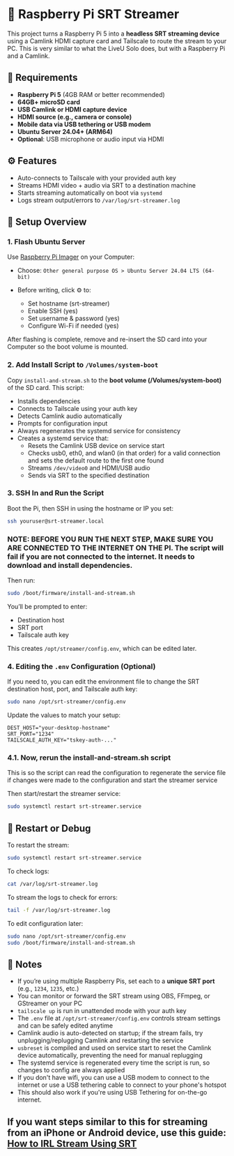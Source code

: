 # 📡 Raspberry Pi SRT Streamer

This project turns a Raspberry Pi 5 into a **headless SRT streaming device** using a Camlink HDMI capture card and Tailscale to route the stream to your PC. This is very similar to what the LiveU Solo does, but with a Raspberry Pi and a Camlink.

## 🧰 Requirements

* **Raspberry Pi 5** (4GB RAM or better recommended)
* **64GB+ microSD card**
* **USB Camlink or HDMI capture device**
* **HDMI source (e.g., camera or console)**
* **Mobile data via USB tethering or USB modem**
* **Ubuntu Server 24.04+ (ARM64)**
* **Optional**: USB microphone or audio input via HDMI

## ⚙️ Features

* Auto-connects to Tailscale with your provided auth key
* Streams HDMI video + audio via SRT to a destination machine
* Starts streaming automatically on boot via `systemd`
* Logs stream output/errors to `/var/log/srt-streamer.log`

## 🔧 Setup Overview

### 1. Flash Ubuntu Server

Use [Raspberry Pi Imager](https://www.raspberrypi.com/software/) on your Computer:

* Choose: `Other general purpose OS > Ubuntu Server 24.04 LTS (64-bit)`
* Before writing, click ⚙️ to:

  * Set hostname (srt-streamer)
  * Enable SSH (yes)
  * Set username & password (yes)
  * Configure Wi-Fi if needed (yes)

After flashing is complete, remove and re-insert the SD card into your Computer so the boot volume is mounted.

### 2. Add Install Script to `/Volumes/system-boot`

Copy `install-and-stream.sh` to the **boot volume (/Volumes/system-boot)** of the SD card. This script:

* Installs dependencies
* Connects to Tailscale using your auth key
* Detects Camlink audio automatically
* Prompts for configuration input
* Always regenerates the systemd service for consistency
* Creates a systemd service that:
  * Resets the Camlink USB device on service start
  * Checks usb0, eth0, and wlan0 (in that order) for a valid connection and sets the default route to the first one found
  * Streams `/dev/video0` and HDMI/USB audio
  * Sends via SRT to the specified destination

### 3. SSH In and Run the Script

Boot the Pi, then SSH in using the hostname or IP you set:

```bash
ssh youruser@srt-streamer.local
```

### NOTE: BEFORE YOU RUN THE NEXT STEP, MAKE SURE YOU ARE CONNECTED TO THE INTERNET ON THE PI. The script will fail if you are not connected to the internet. It needs to download and install dependencies.

Then run:

```bash
sudo /boot/firmware/install-and-stream.sh
```

You’ll be prompted to enter:

* Destination host
* SRT port
* Tailscale auth key

This creates `/opt/streamer/config.env`, which can be edited later.


### 4. Editing the `.env` Configuration (Optional)

If you need to, you can edit the environment file to change the SRT destination host, port, and Tailscale auth key:

```bash
sudo nano /opt/srt-streamer/config.env
```

Update the values to match your setup:

```env
DEST_HOST="your-desktop-hostname"
SRT_PORT="1234"
TAILSCALE_AUTH_KEY="tskey-auth-..."
```

### 4.1. Now, rerun the install-and-stream.sh script

This is so the script can read the configuration to regenerate the service file if changes were made to the configuration and start the streamer service

Then start/restart the streamer service:

```bash
sudo systemctl restart srt-streamer.service
```

## 🔁 Restart or Debug

To restart the stream:

```bash
sudo systemctl restart srt-streamer.service
```

To check logs:

```bash
cat /var/log/srt-streamer.log
```

To stream the logs to check for errors:
```bash
tail -f /var/log/srt-streamer.log
```

To edit configuration later:

```bash
sudo nano /opt/srt-streamer/config.env
sudo /boot/firmware/install-and-stream.sh
```

## 🧪 Notes

* If you’re using multiple Raspberry Pis, set each to a **unique SRT port** (e.g., `1234`, `1235`, etc.)
* You can monitor or forward the SRT stream using OBS, FFmpeg, or GStreamer on your PC
* `tailscale up` is run in unattended mode with your auth key
* The `.env` file at `/opt/srt-streamer/config.env` controls stream settings and can be safely edited anytime
* Camlink audio is auto-detected on startup; if the stream fails, try unplugging/replugging Camlink and restarting the service
* `usbreset` is compiled and used on service start to reset the Camlink device automatically, preventing the need for manual replugging
* The systemd service is regenerated every time the script is run, so changes to config are always applied
* If you don't have wifi, you can use a USB modem to connect to the internet or use a USB tethering cable to connect to your phone's hotspot
* This should also work if you're using USB Tethering for on-the-go internet.

## If you want steps similar to this for streaming from an iPhone or Android device, use this guide: [How to IRL Stream Using SRT](https://docs.google.com/document/d/1qCZKj1uLtIQqY1uPAj6MvxorYKMkjYO99lIei9hmMwg)
